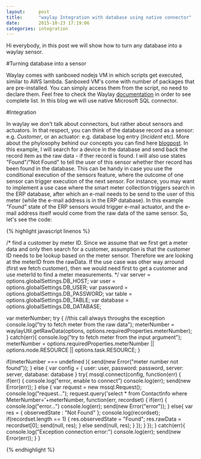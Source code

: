 ```yaml
---
layout:     post
title:      "waylay Integration with database using native connector"
date:       2015-10-23 17:19:06
categories: integration
---
```

Hi everybody, in this post we will show how to turn any database into a waylay sensor.

#Turning database into a sensor

Waylay comes with sanboxed nodejs VM in which scripts get executed, similar to AWS lambda. Sanboxed VM's come with number of packages that are pre-installed. 
You can simply access them from the script, no need to declare them. Feel free to check the Waylay [documentation][waylaydocs] in order to see complete list.
In this blog we will use native Microsoft SQL connector.

#Integration

In waylay we don't talk about connectors, but rather about sensors and actuators. In that respect, you can think of the database record as a sensor: e.g. 
_Customer_, or an actuator: e.g. database log entry (_Incident_ etc). More about the phylosophy behind our concepts you can find here [blogpost][blog].
In this example, I will search for a device in the database and send back the record item as the raw data - if ther record is found. I will also
use states "Found"/"Not Found" to tell the user of this sensor whether ther record has been found in the database. This can be handy in case 
you use the conditional execution of the sensors feature, where the outcome of one sensor can trigger execution of the next sensor. For instance, you may want 
to implement a use case where the smart meter collection triggers search in the ERP database, after which an e-mail needs to be send to the user of this meter 
(while the e-mail address is in the ERP database). In this example _"Found"_ state of the ERP sensors would trigger e-mail actuator, and the e-mail address itself 
would come from the raw data of the same sensor. So, let's see the code:

{% highlight javascript linenos %}

/*
 find a customer by meter ID. Since we assume that we first get a meter data and only then search for a customer, assumption is that the
 customer ID needs to be lookup based on the meter sensor. Therefore we are looking at the meterID from the rawData. If the use case was other way arround 
 (first we fetch customer), then we would need first to get a customer and use meterId to find a meter measurements.
*/
var server = options.globalSettings.DB_HOST;
var user = options.globalSettings.DB_USER;
var password = options.globalSettings.DB_PASSWORD;
var table = options.globalSettings.DB_TABLE;
var database = options.globalSettings.DB_DATABASE;


var meterNumber;
try {
    //this call always throughs the exception
    console.log("try to fetch meter from the raw data");
    meterNumber = waylayUtil.getRawData(options, options.requiredProperties.meterNumber);
} catch(err){
    console.log("try to fetch meter from the input argument");
    meterNumber = options.requiredProperties.meterNumber || options.node.RESOURCE || options.task.RESOURCE; 
}

if(meterNumber === undefined ){
    send(new Error("meter number not found"));
} else {
        var config = {
        user: user,
        password: password,
        server: server,
        database: database
    }
    try{
        mssql.connect(config, function(err) {
            if(err) {
                console.log("error, enable to connect")
                console.log(err);
                 send(new Error(err));
            } else {
                var request = new mssql.Request();
                console.log("request...");
                request.query('select * from ContactInfo where MeterNumber='+meterNumber, function(err, recordset) {
                if(err) {
                    console.log("error...")
                    console.log(err);
                    send(new Error("error"));
                } else{
                        var res = {
                            observedState : "Not Found"
                        };
                        console.log(recordset);
                        if(recordset.length == 1) {
                            res.observedState = "Found";
                            res.rawData = recordset[0];
                            send(null, res);
                        } else
                            send(null, res);
                    }
                });
            }
        });
    }
    catch(err){
        console.log("Exception connection error:")
        console.log(err);
        send(new Error(err));
    }
}

{% endhighlight %}

[waylaydocs]:     http://docs.waylay.io/Plugin-API.html
[blog]: http://www.waylay.io/waylay-engine-rules-engine-rule/


